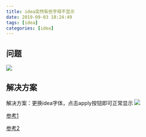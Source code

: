 ```yaml
---
title: idea突然有些字母不显示
date: 2019-09-03 18:24:49
tags: [idea]
categories: [idea]
---
```

## 问题
![](https://img-blog.csdn.net/20171031204114987?watermark/2/text/aHR0cDovL2Jsb2cuY3Nkbi5uZXQvUGV0ZXJzaHVzaGVuZw==/font/5a6L5L2T/fontsize/400/fill/I0JBQkFCMA==/dissolve/70/gravity/SouthEast)
## 解决方案
解决方案：更换idea字体，点击apply按钮即可正常显示
![](https://liuyanzhao.com/wp-content/uploads/2018/10/WX20181011-211337@2x.png)


[参考1](https://blog.csdn.net/Petershusheng/article/details/78407839)

[参考2](https://liuyanzhao.com/8867.html)
